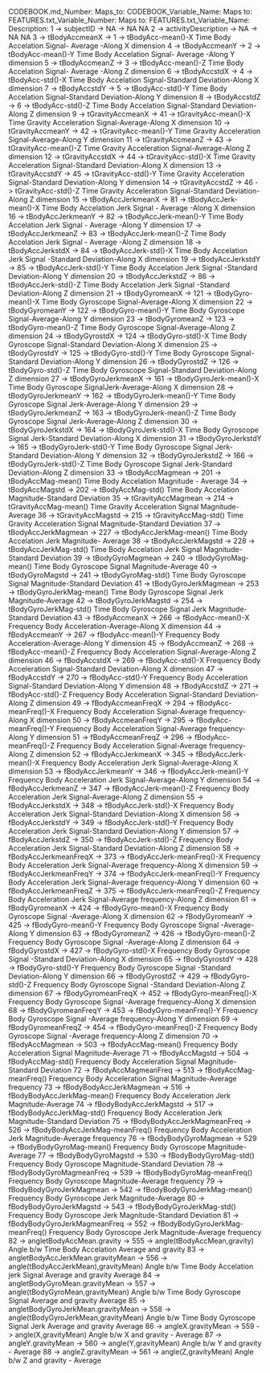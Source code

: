   CODEBOOK.md_Number:   Maps_to:        CODEBOOK_Variable_Name:        Maps to:   FEATURES.txt_Variable_Number:  Maps to:     FEATURES.txt_Variable_Name:                               Description:
           1               ->                  subjectID                  ->                   NA                   ->                    NA                                                 NA
           2               ->             activityDescription             ->                   NA                   ->                    NA                                                 NA
           3               ->                tBodyAccmeanX                ->                    1                   ->             tBodyAcc-mean()-X               Time Body Accelation Signal- Average -Along X dimension
           4               ->                tBodyAccmeanY                ->                    2                   ->             tBodyAcc-mean()-Y               Time Body Accelation Signal- Average -Along Y dimension
           5               ->                tBodyAccmeanZ                ->                    3                   ->             tBodyAcc-mean()-Z               Time Body Accelation Signal- Average -Along Z dimension
           6               ->                tBodyAccstdX                 ->                    4                   ->             tBodyAcc-std()-X           Time Body Accelation Signal-Standard Deviation-Along X dimension
           7               ->                tBodyAccstdY                 ->                    5                   ->             tBodyAcc-std()-Y           Time Body Accelation Signal-Standard Deviation-Along Y dimension
           8               ->                tBodyAccstdZ                 ->                    6                   ->             tBodyAcc-std()-Z           Time Body Accelation Signal-Standard Deviation-Along Z dimension
           9               ->              tGravityAccmeanX               ->                   41                   ->           tGravityAcc-mean()-X            Time Gravity Acceleration Signal-Average-Along X dimension
           10              ->              tGravityAccmeanY               ->                   42                   ->           tGravityAcc-mean()-Y            Time Gravity Acceleration Signal-Average-Along Y dimension
           11              ->              tGravityAccmeanZ               ->                   43                   ->           tGravityAcc-mean()-Z            Time Gravity Acceleration Signal-Average-Along Z dimension
           12              ->               tGravityAccstdX               ->                   44                   ->            tGravityAcc-std()-X         Time Gravity Acceleration Signal-Standard Deviation-Along X dimension
           13              ->               tGravityAccstdY               ->                   45                   ->            tGravityAcc-std()-Y         Time Gravity Acceleration Signal-Standard Deviation-Along Y dimension
           14              ->               tGravityAccstdZ               ->                   46                   ->            tGravityAcc-std()-Z         Time Gravity Acceleration Signal-Standard Deviation-Along Z dimension
           15              ->              tBodyAccJerkmeanX              ->                   81                   ->           tBodyAccJerk-mean()-X          Time Body Accelation Jerk Signal - Average -Along X dimension
           16              ->              tBodyAccJerkmeanY              ->                   82                   ->           tBodyAccJerk-mean()-Y          Time Body Accelation Jerk Signal - Average -Along Y dimension
           17              ->              tBodyAccJerkmeanZ              ->                   83                   ->           tBodyAccJerk-mean()-Z          Time Body Accelation Jerk Signal - Average -Along Z dimension
           18              ->              tBodyAccJerkstdX               ->                   84                   ->           tBodyAccJerk-std()-X         Time Body Accelation Jerk Signal -Standard Deviation-Along X dimension
           19              ->              tBodyAccJerkstdY               ->                   85                   ->           tBodyAccJerk-std()-Y         Time Body Accelation Jerk Signal -Standard Deviation-Along Y dimension
           20              ->              tBodyAccJerkstdZ               ->                   86                   ->           tBodyAccJerk-std()-Z         Time Body Accelation Jerk Signal -Standard Deviation-Along Z dimension
           21              ->               tBodyGyromeanX                ->                   121                  ->            tBodyGyro-mean()-X                Time Body Gyroscope Signal-Average-Along X dimension
           22              ->               tBodyGyromeanY                ->                   122                  ->            tBodyGyro-mean()-Y                Time Body Gyroscope Signal-Average-Along Y dimension
           23              ->               tBodyGyromeanZ                ->                   123                  ->            tBodyGyro-mean()-Z                Time Body Gyroscope Signal-Average-Along Z dimension
           24              ->                tBodyGyrostdX                ->                   124                  ->             tBodyGyro-std()-X           Time Body Gyroscope Signal-Standard Deviation-Along X dimension
           25              ->                tBodyGyrostdY                ->                   125                  ->             tBodyGyro-std()-Y           Time Body Gyroscope Signal-Standard Deviation-Along Y dimension
           26              ->                tBodyGyrostdZ                ->                   126                  ->             tBodyGyro-std()-Z           Time Body Gyroscope Signal-Standard Deviation-Along Z dimension
           27              ->             tBodyGyroJerkmeanX              ->                   161                  ->          tBodyGyroJerk-mean()-X            Time Body Gyroscope SignalJerk-Average-Along X dimension
           28              ->             tBodyGyroJerkmeanY              ->                   162                  ->          tBodyGyroJerk-mean()-Y            Time Body Gyroscope Signal Jerk-Average-Along Y dimension
           29              ->             tBodyGyroJerkmeanZ              ->                   163                  ->          tBodyGyroJerk-mean()-Z            Time Body Gyroscope Signal Jerk-Average-Along Z dimension
           30              ->              tBodyGyroJerkstdX              ->                   164                  ->           tBodyGyroJerk-std()-X        Time Body Gyroscope Signal Jerk-Standard Deviation-Along X dimension
           31              ->              tBodyGyroJerkstdY              ->                   165                  ->           tBodyGyroJerk-std()-Y        Time Body Gyroscope Signal Jerk-Standard Deviation-Along Y dimension
           32              ->              tBodyGyroJerkstdZ              ->                   166                  ->           tBodyGyroJerk-std()-Z        Time Body Gyroscope Signal Jerk-Standard Deviation-Along Z dimension
           33              ->               tBodyAccMagmean               ->                   201                  ->            tBodyAccMag-mean()                      Time Body Accelation Magnitude - Average
           34              ->               tBodyAccMagstd                ->                   202                  ->             tBodyAccMag-std()                  Time Body Accelation Magnitude-Standard Deviation
           35              ->             tGravityAccMagmean              ->                   214                  ->           tGravityAccMag-mean()               Time Gravity Acceleration Signal Magnitude-Average
           36              ->              tGravityAccMagstd              ->                   215                  ->           tGravityAccMag-std()           Time Gravity Acceleration Signal Magnitude-Standard Deviation
           37              ->             tBodyAccJerkMagmean             ->                   227                  ->          tBodyAccJerkMag-mean()                 Time Body Accelation  Jerk  Magnitude- Average
           38              ->             tBodyAccJerkMagstd              ->                   228                  ->           tBodyAccJerkMag-std()          Time Body Accelation Jerk Signal Magnitude-Standard Deviation
           39              ->              tBodyGyroMagmean               ->                   240                  ->            tBodyGyroMag-mean()                   Time Body Gyroscope Signal  Magnitude-Average
           40              ->               tBodyGyroMagstd               ->                   241                  ->            tBodyGyroMag-std()              Time Body Gyroscope Signal  Magnitude-Standard Deviation
           41              ->            tBodyGyroJerkMagmean             ->                   253                  ->          tBodyGyroJerkMag-mean()               Time Body Gyroscope Signal Jerk Magnitude-Average
           42              ->             tBodyGyroJerkMagstd             ->                   254                  ->          tBodyGyroJerkMag-std()          Time Body Gyroscope Signal Jerk Magnitude-Standard Deviation
           43              ->                fBodyAccmeanX                ->                   266                  ->             fBodyAcc-mean()-X                Frequency Body Acceleration-Average-Along X dimension
           44              ->                fBodyAccmeanY                ->                   267                  ->             fBodyAcc-mean()-Y                Frequency Body Acceleration-Average-Along Y dimension
           45              ->                fBodyAccmeanZ                ->                   268                  ->             fBodyAcc-mean()-Z            Frequency Body Acceleration Signal-Average-Along Z dimension
           46              ->                fBodyAccstdX                 ->                   269                  ->             fBodyAcc-std()-X           Frequency Body Acceleration Signal-Standard Deviation-Along X dimension
           47              ->                fBodyAccstdY                 ->                   270                  ->             fBodyAcc-std()-Y           Frequency Body Acceleration Signal-Standard Deviation-Along Y dimension
           48              ->                fBodyAccstdZ                 ->                   271                  ->             fBodyAcc-std()-Z           Frequency Body Acceleration Signal-Standard Deviation-Along Z dimension
           49              ->              fBodyAccmeanFreqX              ->                   294                  ->           fBodyAcc-meanFreq()-X        Frequency Body Acceleration Signal-Average frequency-Along X dimension
           50              ->              fBodyAccmeanFreqY              ->                   295                  ->           fBodyAcc-meanFreq()-Y        Frequency Body Acceleration Signal-Average frequency-Along Y dimension
           51              ->              fBodyAccmeanFreqZ              ->                   296                  ->           fBodyAcc-meanFreq()-Z        Frequency Body Acceleration Signal-Average frequency-Along Z dimension
           52              ->              fBodyAccJerkmeanX              ->                   345                  ->           fBodyAccJerk-mean()-X        Frequency Body Acceleration Jerk Signal-Average-Along X dimension
           53              ->              fBodyAccJerkmeanY              ->                   346                  ->           fBodyAccJerk-mean()-Y        Frequency Body Acceleration Jerk Signal-Average-Along Y dimension
           54              ->              fBodyAccJerkmeanZ              ->                   347                  ->           fBodyAccJerk-mean()-Z        Frequency Body Acceleration Jerk Signal-Average-Along Z dimension
           55              ->              fBodyAccJerkstdX               ->                   348                  ->           fBodyAccJerk-std()-X         Frequency Body Acceleration Jerk Signal-Standard Deviation-Along X dimension
           56              ->              fBodyAccJerkstdY               ->                   349                  ->           fBodyAccJerk-std()-Y         Frequency Body Acceleration Jerk Signal-Standard Deviation-Along Y dimension
           57              ->              fBodyAccJerkstdZ               ->                   350                  ->           fBodyAccJerk-std()-Z         Frequency Body Acceleration Jerk Signal-Standard Deviation-Along Z dimension
           58              ->            fBodyAccJerkmeanFreqX            ->                   373                  ->         fBodyAccJerk-meanFreq()-X      Frequency Body Acceleration Jerk Signal-Average frequency-Along X dimension
           59              ->            fBodyAccJerkmeanFreqY            ->                   374                  ->         fBodyAccJerk-meanFreq()-Y      Frequency Body Acceleration Jerk Signal-Average frequency-Along Y dimension
           60              ->            fBodyAccJerkmeanFreqZ            ->                   375                  ->         fBodyAccJerk-meanFreq()-Z      Frequency Body Acceleration Jerk Signal-Average frequency-Along Z dimension
           61              ->               fBodyGyromeanX                ->                   424                  ->            fBodyGyro-mean()-X             Frequency Body Gyroscope Signal -Average-Along X dimension
           62              ->               fBodyGyromeanY                ->                   425                  ->            fBodyGyro-mean()-Y             Frequency Body Gyroscope Signal -Average-Along Y dimension
           63              ->               fBodyGyromeanZ                ->                   426                  ->            fBodyGyro-mean()-Z             Frequency Body Gyroscope Signal -Average-Along Z dimension
           64              ->                fBodyGyrostdX                ->                   427                  ->             fBodyGyro-std()-X          Frequency Body Gyroscope Signal -Standard Deviation-Along X dimension
           65              ->                fBodyGyrostdY                ->                   428                  ->             fBodyGyro-std()-Y          Frequency Body Gyroscope Signal -Standard Deviation-Along Y dimension
           66              ->                fBodyGyrostdZ                ->                   429                  ->             fBodyGyro-std()-Z          Frequency Body Gyroscope Signal -Standard Deviation-Along Z dimension
           67              ->             fBodyGyromeanFreqX              ->                   452                  ->          fBodyGyro-meanFreq()-X        Frequency Body Gyroscope Signal -Average frequency-Along X dimension
           68              ->             fBodyGyromeanFreqY              ->                   453                  ->          fBodyGyro-meanFreq()-Y        Frequency Body Gyroscope Signal -Average frequency-Along Y dimension
           69              ->             fBodyGyromeanFreqZ              ->                   454                  ->          fBodyGyro-meanFreq()-Z        Frequency Body Gyroscope Signal -Average frequency-Along Z dimension
           70              ->               fBodyAccMagmean               ->                   503                  ->            fBodyAccMag-mean()                Frequency Body Acceleration Signal Magnitude-Average
           71              ->               fBodyAccMagstd                ->                   504                  ->             fBodyAccMag-std()           Frequency Body Acceleration Signal Magnitude-Standard Deviation
           72              ->             fBodyAccMagmeanFreq             ->                   513                  ->          fBodyAccMag-meanFreq()         Frequency Body Acceleration Signal Magnitude-Average frequency
           73              ->           fBodyBodyAccJerkMagmean           ->                   516                  ->        fBodyBodyAccJerkMag-mean()             Frequency Body Acceleration Jerk Magnitude-Average
           74              ->           fBodyBodyAccJerkMagstd            ->                   517                  ->         fBodyBodyAccJerkMag-std()        Frequency Body Acceleration Jerk Magnitude-Standard Deviation
           75              ->         fBodyBodyAccJerkMagmeanFreq         ->                   526                  ->      fBodyBodyAccJerkMag-meanFreq()      Frequency Body Acceleration Jerk Magnitude-Average frequency
           76              ->            fBodyBodyGyroMagmean             ->                   529                  ->          fBodyBodyGyroMag-mean()                  Frequency Body Gyroscope  Magnitude-Average
           77              ->             fBodyBodyGyroMagstd             ->                   530                  ->          fBodyBodyGyroMag-std()             Frequency Body Gyroscope  Magnitude-Standard Deviation
           78              ->          fBodyBodyGyroMagmeanFreq           ->                   539                  ->        fBodyBodyGyroMag-meanFreq()           Frequency Body Gyroscope  Magnitude-Average frequency
           79              ->          fBodyBodyGyroJerkMagmean           ->                   542                  ->        fBodyBodyGyroJerkMag-mean()              Frequency Body Gyroscope Jerk Magnitude-Average
           80              ->           fBodyBodyGyroJerkMagstd           ->                   543                  ->        fBodyBodyGyroJerkMag-std()         Frequency Body Gyroscope Jerk Magnitude-Standard Deviation
           81              ->        fBodyBodyGyroJerkMagmeanFreq         ->                   552                  ->      fBodyBodyGyroJerkMag-meanFreq()       Frequency Body Gyroscope Jerk Magnitude-Average frequency
           82              ->          angletBodyAccMean.gravity          ->                   555                  ->        angle(tBodyAccMean,gravity)            Angle b/w Time Body Accelation Average and  gravity
           83              ->      angletBodyAccJerkMean.gravityMean      ->                   556                  ->   angle(tBodyAccJerkMean),gravityMean) Angle b/w Time Body Accelation jerk Signal Average and gravity Average
           84              ->       angletBodyGyroMean.gravityMean        ->                   557                  ->     angle(tBodyGyroMean,gravityMean)   Angle b/w Time Body Gyroscope Signal Average and gravity Average
           85              ->     angletBodyGyroJerkMean.gravityMean      ->                   558                  ->   angle(tBodyGyroJerkMean,gravityMean) Angle b/w Time Body Gyroscope Signal Jerk Average and gravity Average
           86              ->             angleX.gravityMean              ->                   559                  ->           angle(X,gravityMean)                        Angle b/w X and  gravity - Average
           87              ->             angleY.gravityMean              ->                   560                  ->           angle(Y,gravityMean)                        Angle b/w Y and  gravity - Average
           88              ->             angleZ.gravityMean              ->                   561                  ->           angle(Z,gravityMean)                        Angle b/w Z and  gravity - Average
